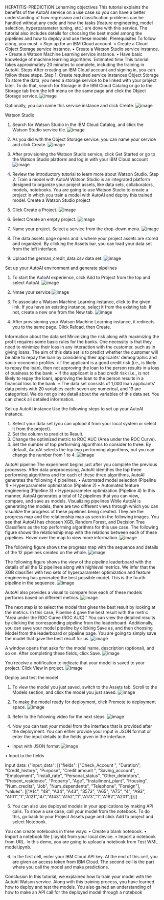 HEPATITIS-PREDICTION
Leharning objectives
This tutorial explains the benefits of the AutoAI service on a use case so you can have a better understanding of how regression and classification problems can be handled without any code and how the tasks (feature engineering, model selection, hyperparameter tuning, etc.) are done with this service. The tutorial also includes details for choosing the best model among the pipelines and how to deploy and use these models.
Prerequisites
To follow along, you must:
•	Sign up for an IBM Cloud account.
•	Create a Cloud Object Storage service instance.
•	Create a Watson Studio service instance.
•	Create a Watson Machine Learning service instance.
•	Have basic knowledge of machine learning algorithms.
Estimated time
This tutorial takes approximately 20 minutes to complete, including the training in AutoAI.
Steps
After creating an IBM Cloud account and signing in, you can follow these steps.
Step 1. Create required service instances
Object Storage
To store the data, you need a storage service to be linked with your project later. To do that, search for Storage in the IBM Cloud Catalog or go to the Storage tab from the left menu on the same page and click the Object Storage service.
![image](https://github.com/irfan950/hepatitis-prediction/assets/138811362/77bf8692-8cf5-4c3e-bf75-ce18aefa1e0b)







 

Optionally, you can name this service instance and click Create.
![image](https://github.com/irfan950/hepatitis-prediction/assets/138811362/8f918d8f-1f9f-464a-bd2d-b1729d253b50)

 

Watson Studio
1.	Search for Watson Studio in the IBM Cloud Catalog, and click the Watson Studio service tile.
![image](https://github.com/irfan950/hepatitis-prediction/assets/138811362/d1246239-287a-4948-b79b-e046858443af)



2. As you did with the Object Storage service, you can name your service and click Create.
![image](https://github.com/irfan950/hepatitis-prediction/assets/138811362/9930d2e3-eea4-4665-92fd-b57e30bfb4a1)
 

3. After provisioning the Watson Studio service, click Get Started or go to the Watson Studio platform and log in with your IBM Cloud account
![image](https://github.com/irfan950/hepatitis-prediction/assets/138811362/5d2a9eb7-14e1-4471-8786-190eda881f82)


 

4. Review the introductory tutorial to learn more about Watson Studio.
Step 2. Train a model with AutoAI
Watson Studio is an integrated platform designed to organize your project assets, like data sets, collaborators, models, notebooks. You are going to use Watson Studio to create a project in which you train a model with AutoAI and deploy this trained model.
Create a Watson Studio project
1. Click Create a Project.
 ![image](https://github.com/irfan950/hepatitis-prediction/assets/138811362/6540cc2d-76d3-4ca5-ae3b-6386307688e1)

2. Select Create an empty project.
 ![image](https://github.com/irfan950/hepatitis-prediction/assets/138811362/8efe87ec-e772-40b6-8513-0d6aca8428f4)

3. Name your project. Select a service from the drop-down menu.
 ![image](https://github.com/irfan950/hepatitis-prediction/assets/138811362/f15b71f8-6d31-4508-bcec-4a66f7d7a328)


1.	The data assets page opens and is where your project assets are stored and organized. By clicking the Assets bar, you can load your data set from the left interface.

2.  Upload the german_credit_data.csv data set.
 ![image](https://github.com/irfan950/hepatitis-prediction/assets/138811362/316db83f-a88f-48b7-a1ec-0d312f25f820)


Set up your AutoAI environment and generate pipelines
1. To start the AutoAI experience, click Add to Project from the top and select AutoAI.
 ![image](https://github.com/irfan950/hepatitis-prediction/assets/138811362/30218367-fc8e-4913-a6d4-412edfcdc11a)

2. Nmae your service
 ![image](https://github.com/irfan950/hepatitis-prediction/assets/138811362/72c09d20-0aae-4ae5-8f48-05f2241608a8)

3. To associate a Watson Machine Learning instance, click to the given link. If you have an existing instance, select it from the existing tab. If not, create a new one from the New tab.
 ![image](https://github.com/irfan950/hepatitis-prediction/assets/138811362/bb96a6c5-4d7e-44e4-9c0f-aa469c4eef3a)

4. After provisioning your Watson Machine Learning instance, it redirects you to the same page. Click Reload, then Create.

Information about the data set
Minimizing the risk along with maximizing the profit requires some basic rules for the banks. One necessity is that they need to minimize their loss in any interaction with the customer, such as in giving loans. The aim of this data set is to predict whether the customer will be able to repay the loan by considering their applicants' demographic and socio-economic profiles.
•	f the applicant is a good credit risk (i.e., is likely to repay the loan), then not approving the loan to the person results in a loss of business to the bank.
•	If the applicant is a bad credit risk (i.e., is not likely to repay the loan), approving the loan to the person results in a financial loss to the bank.
•	The data set consists of 1,000 loan applicants' data points with 20 variables each: seven are numerical, and 13 are categorical. We do not go into detail about the variables of this data set. You can check all detailed information.


Set up AutoAI instance
Use the following steps to set up your AutoAI instance.
1.	Select your data set (you can upload it from your local system or select it from the project).
2.	Set the column to predict to Result.
3.	Change the optimized metric to ROC AUC (Area under the ROC Curve).
4.	Set the number of top performing algorithms to consider to three. By default, AutoAI selects the top two performing algorithms, but you can change the number from 1 to 4.
 ![image](https://github.com/irfan950/hepatitis-prediction/assets/138811362/385318a5-90e0-4f68-8696-6f1241c92ed4)

AutoAI pipeline
The experiment begins just after you complete the previous processes.
After data preprocessing, AutoAI identifies the top three performing algorithms and for each of these three algorithms, AutoAI generates the following 4 pipelines.
•	Automated model selection (Pipeline 1)
•	Hyperparameter optimization (Pipeline 2)
•	Automated feature engineering (Pipeline 3)
•	Hyperparameter optimization (Pipeline 4)
In this manner, AutoAI generates a total of 12 pipelines that you can view, compare, and save as models.
Visualizing pipelines
While AutoAI is generating the models, there are two different views through which you can visualize the progress of these pipelines being created. They are the progress map and the relationship map as seen in the following images. You see that AutoAI has choosen XGB, Random Forest, and Decision Tree Classifiers as the top performing algorithms for this use case.
The following figure shows the relationship map with the relations between each of these pipelines. Hover over the map to view more information.
 ![image](https://github.com/irfan950/hepatitis-prediction/assets/138811362/c3e0a148-f1a8-4c12-8f1b-acd8ad24c564)

The following figure shows the progress map with the sequence and details of the 12 pipelines created on the whole.
 ![image](https://github.com/irfan950/hepatitis-prediction/assets/138811362/9b47f30e-c5c6-4fe4-9908-d7ed903435c1)

The following figure shows the view of the pipeline leaderboard with the details of all the 12 pipelines along with highlevel metrics. We infer that the XGB classifier with two sets of hyperparameter optimization and feature engineering has generated the best possible model. This is the fourth pipeline in the sequence.
 ![image](https://github.com/irfan950/hepatitis-prediction/assets/138811362/42472b3c-2c12-44db-bbfb-f4efcfb6ef4d)

AutoAI also provides a visual to compare how each of these models performs based on different metrics.
 ![image](https://github.com/irfan950/hepatitis-prediction/assets/138811362/b1705bb8-c8bf-4088-bfde-eaf693d9a09f)


The next step is to select the model that gives the best result by looking at the metrics. In this case, Pipeline 4 gave the best result with the metric "Area under the ROC Curve (ROC AUC)." You can view the detailed results by clicking the corresponding pipeline from the leaderboard. Additionally, you can save your model pipeline by clicking Save as, and then choosing Model from the leaderboard or pipeline page. You are going to simply save the model that gave the best result for us.
 ![image](https://github.com/irfan950/hepatitis-prediction/assets/138811362/0e6b7f6f-e4b1-4ecb-bfd7-b0781e1b1719)

A window opens that asks for the model name, description (optional), and so on. After completing these fields, click Save.
![image](https://github.com/irfan950/hepatitis-prediction/assets/138811362/3ca449b6-320f-4d59-8752-060a540b89af)
 
You receive a notification to indicate that your model is saved to your project. Click View in project.
 ![image](https://github.com/irfan950/hepatitis-prediction/assets/138811362/ad0017e4-460a-4d93-9344-1b69d5ed8d02)


Deploy and test the model
1.	To view the model you just saved, switch to the Assets tab. Scroll to the Models section, and click the model you just saved.
 ![image](https://github.com/irfan950/hepatitis-prediction/assets/138811362/4ae4dcf5-da99-407e-8041-222f09f06720)


2. To make the model ready for deployment, click Promote to deployment space.
 ![image](https://github.com/irfan950/hepatitis-prediction/assets/138811362/f9f9e33b-fd8f-401c-bc47-be744ef062c2)


3. Refer to the following video for the next steps.
 ![image](https://github.com/irfan950/hepatitis-prediction/assets/138811362/6800caa3-1522-4d68-acd1-f87f49640682)


4. Now you can test your model from the interface that is provided after the deployment. You can either provide your input in JSON format or enter the input details to the fields given in the interface.
* Input with JSON format
 ![image](https://github.com/irfan950/hepatitis-prediction/assets/138811362/00e59ae6-6bab-495a-be0b-da8ab7d1b9a1)







•	Input to the fields
 

Input data:
{"input_data": [{"fields": ["Check_Account ", "Duration", "Credit_history", "Purpose", "Credit amount ", "Saving_account", "Employment", "Install_rate", "Personal_status", "Other_debrotors", "Present_residence", "Property", "Age", "Installment_plant", "Housing", "Num_credits", "Job", "Num_dependents", "Telephone", "Foreign"],
                           "values": [["A14", "48", "A34", "A43", "3573", "A65", "A75", "4", "A93", 
"A101","1","A121","47","A143","A152","1","A173","1","A192","A201"]]}]}

5. You can also use deployed models in your applications by making API calls. To show a use case, call your model from the notebook. To do this, go back to your Project Assets page and click Add to project and select Notebook.
 


You can create notebooks in three ways:
•	Create a blank notebook.
•	Import a notebook file (.ipynb) from your local device.
•	Import a notebook from URL.
In this demo, you are going to upload a notebook from Test WML model.ipynb.
 

6. In the first cell, enter your IBM Cloud API key. At the end of this cell, you are given an access token from IBM Cloud. The second cell is the part where you call the model and make predictions.
 
Conclusion
In this tutorial, we explained how to train your model with the AutoAI Watson service. Along with this training process, you have learned how to deploy and test the models. You also gained an understanding of how to make an API call for the deployed model through a notebook


